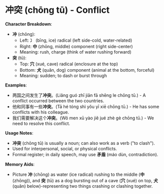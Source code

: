 # **冲突 (chōng tū) - Conflict**

**Character Breakdown**:  
- **冲** (chōng):
  - Left: **冫** (bīng, ice) radical (left side-cold, water-related)
  - Right: **中** (zhōng, middle) component (right side-center)
  - Meaning: rush, charge (think of water rushing forward)  
- **突** (tū):
  - Top: **穴** (xué, cave) radical (enclosure at the top)
  - Bottom: **犬** (quǎn, dog) component (animal at the bottom, forceful)
  - Meaning: sudden; to dash or burst through

**Examples**:  
- 两国之间发生了**冲突**。(Liǎng guó zhī jiān fā shēng le chōng tū.) - A conflict occurred between the two countries.  
- 他和同事有一些**冲突**。(Tā hé tóng shì yǒu yī xiē chōng tū.) - He has some conflicts with his colleague.  
- 我们需要解决这个**冲突**。(Wǒ men xū yào jiě jué zhè gè chōng tū.) - We need to resolve this conflict.

**Usage Notes**:  
- **冲突** (chōng tū) is usually a noun; can also work as a verb ("to clash").  
- Used for interpersonal, social, or physical conflicts.  
- Formal register; in daily speech, may use **矛盾** (máo dùn, contradiction).

**Memory Aids**:  
- Picture **冲** (chōng) as water (ice radical) rushing to the middle (**中** (zhōng)), and **突** (tū) as a dog bursting out of a cave (**穴** (xué) on top, **犬** (quǎn) below)-representing two things crashing or clashing together.